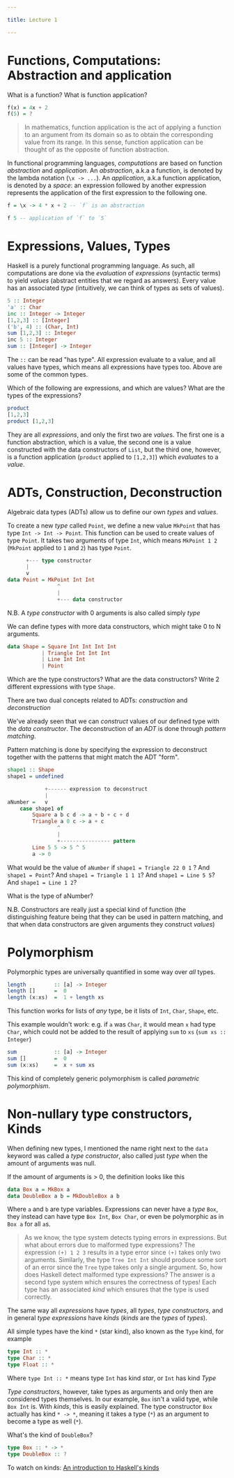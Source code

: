 ```yaml
---

title: Lecture 1

---
```


Functions, Computations: Abstraction and application
======================================

What is a function? What is function application?

```hs
f(x) = 4x + 2
f(5) = ?
```

> In mathematics, function application is the act of applying a function to an
> argument from its domain so as to obtain the corresponding value from its range.
> In this sense, function application can be thought of as the opposite of
> function abstraction.

In functional programming languages, *computations* are based on function
*abstraction* and *application*.  An *abstraction*, a.k.a a function, is denoted
by the lambda notation (`\x -> ...`).  An *application*, a.k.a function
application, is denoted by a *space*: an expression followed by another
expression represents the application of the first expression to the following
one.


```hs
f = \x -> 4 * x + 2 -- `f` is an abstraction

f 5 -- application of `f` to `5`
```


Expressions, Values, Types
==========================

Haskell is a purely functional programming language. As such, all computations
are done via the *evaluation* of *expressions* (syntactic terms) to yield
*values* (abstract entities that we regard as answers). Every value has an
associated *type* (intuitively, we can think of types as sets of values).

```hs
5 :: Integer
'a' :: Char
inc :: Integer -> Integer
[1,2,3] :: [Integer]
('b', 4) :: (Char, Int)
sum [1,2,3] :: Integer
inc 5 :: Integer
sum :: [Integer] -> Integer
```

The `::` can be read "has type". All expression evaluate to a value, and all
values have types, which means all expressions have types too. Above are some of
the common types.

Which of the following are expressions, and which are values? What are the types
of the expressions?

```hs
product
[1,2,3]
product [1,2,3]
```

They are all *expressions*, and only the first two are *value*s. The first
one is a function abstraction, which is a value, the second one is a value
constructed with the data constructors of `List`, but the third one, however, is a
function application (`product` applied to `[1,2,3]`) which *evaluate*s to a *value*.


ADTs, Construction, Deconstruction
==================================

Algebraic data types (ADTs) allow us to define our own *types* and *values*.

To create a new *type* called `Point`, we define a new value `MkPoint` that has
type `Int -> Int -> Point`. This function can be used to create
values of type `Point`. It takes two arguments of type `Int`, which means
`MkPoint 1 2` (`MkPoint` applied to `1` and `2`) has type `Point`.
```hs
      +--- type constructor
      |
      v
data Point = MkPoint Int Int
                ^
                |
                +--- data constructor
```
N.B. A *type constructor* with 0 arguments is also called simply *type*

We can define types with more data constructors, which might take 0 to N
arguments.
```hs
data Shape = Square Int Int Int Int
           | Triangle Int Int Int
           | Line Int Int
           | Point
```
Which are the type constructors? What are the data constructors? Write 2
different expressions with type `Shape`.

There are two dual concepts related to ADTs: *construction* and *deconstruction*

We've already seen that we can *construct* values of our defined type with the
*data constructor*.
The deconstruction of an *ADT* is done through *pattern matching*.

Pattern matching is done by specifying the expression to deconstruct together
with the patterns that might match the ADT "form".
```hs
shape1 :: Shape
shape1 = undefined

            +------ expression to deconstruct
            |
aNumber =   v
    case shape1 of
        Square a b c d -> a + b + c + d
        Triangle a 0 c -> a + c
                ^
                |
                +---------------- pattern
        Line 5 5 -> 5 ^ 5
        a -> 0
```
What would be the value of `aNumber` if `shape1 = Triangle 22 0 1` ? And `shape1
= Point`? And `shape1 = Triangle 1 1 1`? And `shape1 = Line 5 5`? And `shape1 = Line 1 2`?

What is the type of aNumber?

N.B. Constructors are really just a special kind of function (the distinguishing feature being that they can be used in pattern matching, and that when data constructors are given arguments they construct *values*)

Polymorphism
============

Polymorphic types are universally quantified in some way over *all* types.

```hs
length         :: [a] -> Integer
length []      =  0
length (x:xs)  =  1 + length xs
```

This function works for lists of *any* type, be it lists of `Int`, `Char`,
`Shape`, etc.

This example wouldn't work: e.g. if `a` was `Char`, it would mean `x` had type
`Char`, which could not be added to the result of applying `sum` to `xs` (`sum xs
:: Integer`)
```hs
sum            :: [a] -> Integer
sum []         =  0
sum (x:xs)     =  x + sum xs
```

This kind of completely generic polymorphism is called *parametric
polymorphism*.

<!-- We said previously types could be seen as sets of values. -->

<!-- The `Integer` type corresponds to the set of all integer numbers -->
<!-- The `Natural` type correspondsd to the set of all natural numbers -->
<!-- The `Char` type corresponds to the set of all characters -->
<!-- Our `Shape` type corresponds to the set containing all possible combinations of -->
<!--     applying `Square` or `Triangle` or `Line` to integer numbers, plus `Point`. -->

Non-nullary type constructors, Kinds
====================================

When defining new types, I mentioned the name right next to the `data` keyword
was called a *type constructor*, also called just *type* when the amount of
arguments was null.

If the amount of arguments is > 0, the definition looks like this

```hs
data Box a = MkBox a
data DoubleBox a b = MkDoubleBox a b
```

Where `a` and `b` are type variables.
Expressions can never have a *type* `Box`, they instead can have type `Box Int`,
`Box Char`, or even be polymorphic as in `Box a` for all `a`s.

>  As we know, the type system detects typing errors in expressions. But what about
>  errors due to malformed type expressions? The expression `(+) 1 2 3` results in a
>  type error since `(+)` takes only two arguments. Similarly, the type `Tree Int Int`
>  should produce some sort of an error since the `Tree` type takes only a single
>  argument. So, how does Haskell detect malformed type expressions? The answer is
>  a second type system which ensures the correctness of types! Each type has an
>  associated *kind* which ensures that the type is used correctly.

The same way all *expressions* have *types*, all *types*, *type constructors*,
and in general *type expressions* have *kinds* (*kinds* are the *types* of
*types*).

All simple types have the kind `*` (star kind), also known as the `Type` kind, for example
```hs
type Int :: *
type Char :: *
type Float :: *
```
Where `type Int :: *` means type `Int` has kind *star*, or `Int` has kind *Type*

*Type constructors*, however, take types as arguments and only then are considered
types themselves. In our example, `Box` isn't a valid type, while `Box Int` is.
With *kinds*, this is easily explained. The type constructor `Box` actually has
kind `* -> *`, meaning it takes a type (`*`) as an argument to become a type as
well (`*`).

What's the kind of `DoubleBox`?
```hs
type Box :: * -> *
type DoubleBox :: ?
```

To watch on kinds: [An introduction to Haskell's kinds](https://youtu.be/JleVecHAad4)

